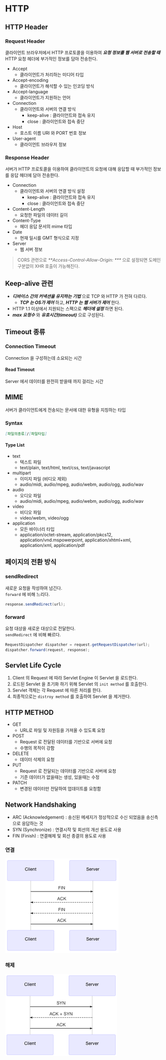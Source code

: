 # HTTP

## HTTP Header

### Request Header

클라이언트 브라우저에서 HTTP 프로토콜을 이용하여 _**요청 정보를 웹 서버로 전송할 때**_ HTTP 요청 헤더에 부가적인 정보를 담아 전송한다.

* Accept
  * 클라이언트가 처리하는 미디어 타입
* Accept-encoding
  * 클라이언트가 해석할 수 있는 인코딩 방식
* Accept-language
  * 클라이언트가 지원하는 언어  
* Connection
  * 클라이언트와 서버의 연결 방식
    * keep-alive : 클라이언트와 접속 유지
    * close : 클라이언트와 접속 중단
* Host
  * 호스트 이름 URI 와 PORT 번호 정보
* User-agent
  * 클라이언트 브라우저 정보

### Response Header

서버가 HTTP 프로토콜을 이용하여 클라이언트의 요청에 대해 응답할 때 부가적인 정보를 응답 헤더에 담아 전송한다.

* Connection
  * 클라이언트와 서버의 연결 방식 설정
    * keep-alive : 클라이언트와 접속 유지
    * close : 클라이언트와 접속 중단
* Content-Length
  * 요청한 파일의 데이터 길이
* Content-Type
  * 헤더 응답 문서의 mime 타입
* Date
  * 현재 일시를 GMT 형식으로 지정
* Server
  * 웹 서버 정보

> CORS 관련으로 _**Access-Control-Allow-Origin: ***_ 으로 설정되면 도메인 구분없이 XHR 호출이 가능해진다.

## Keep-alive 관련

* _**디바이스 간의 커넥션을 유지하는 기법**_ 으로 TCP 와 HTTP 가 전혀 다르다.
  * _**TCP 는 OS가 제어**_ 하고, _**HTTP 는 웹 서버가 제어**_ 한다.
* HTTP 1.1 이상에서 지원되는 스팩으로 _**헤더에 설정**_ 하면 된다.
* _**max 요청수**_ 와 _**유효시간(timeout)**_ 으로 구성된다.

## Timeout 종류

### Connection Timeout

Connection 을 구성하는데 소요되는 시간

#### Read Timeout

Server 에서 데이터를 완전히 받을때 까지 걸리는 시간

## MIME

서버가 클라이언트에게 전송되는 문서에 대한 유형을 지칭하는 타입

### Syntax

```md
[파일의종류]/[파일타입]
```

#### Type List

* text
  * 텍스트 파일
  * text/plain, text/html, text/css, text/javascript
* multipart
  * 이미지 파일 \(비디오 제외\)
  * audio/midi, audio/mpeg, audio/webm, audio/ogg, audio/wav
* audio
  * 오디오 파일
  * audio/midi, audio/mpeg, audio/webm, audio/ogg, audio/wav
* video
  * 비디오 파일
  * video/webm, video/ogg
* application
  * 모든 바이너리 타입
  * application/octet-stream, application/pkcs12, application/vnd.mspowerpoint, application/xhtml+xml, application/xml,  application/pdf

## 페이지의 전환 방식

### sendRedirect

새로운 요청을 작성하여 넘긴다.  
`forward` 에 비해 느리다.

```java
response.sendRedirect(url);
```

### forward

요청 대상을 새로운 대상으로 전달한다.  
`sendRedirect` 에 비해 빠르다.

```java
RequestDispatcher dispatcher = request.getRequestDispatcher(url);
dispatcher.forward(request, response);
```

## Servlet Life Cycle

1. Client 의 Request 에 따라 Servlet Engine 이 Servlet 을 로드한다.
2. 로드된 Servlet 을 초기화 하기 위해 Servlet 의 `init method` 를 호출한다.
3. Servlet 객체는 각 Request 에 따른 처리를 한다.
4. 최종적으로는 `distroy method` 를 호출하여 Servlet 을 제거한다.

## HTTP METHOD

* GET
  * URL로 파일 및 자원등을 가져올 수 있도록 요청
* POST
  * Request 로 전달된 데이터를 기반으로 서버에 요청  
  * 수행의 목적이 강함
* DELETE
  * 데이터 삭제의 요청
* PUT
  * Request 로 전달되는 데이터를 기반으로 서버에 요청
  * 기준 데이터가 없을때는 생성, 있을때는 수정
* PATCH
  * 변경된 데이터만 전달하여 업데이트를 요청함

## Network Handshaking

* ARC (Acknowledgement) : 송신된 메세지가 정상적으로 수신 되었음을 송신측으로 응답하는 것
* SYN (Synchronize) : 연결시작 및 회선의 개선 용도로 사용
* FIN (Finish) : 연결해제 및 회선 종결의 용도로 사용

### 연결

![3Way 연결](/img/A053.png)

### 해제

![3Way 연결](/img/A054.png)